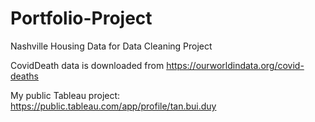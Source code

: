 # Portfolio-Project


Nashville  Housing Data for Data Cleaning Project  


CovidDeath data is downloaded from https://ourworldindata.org/covid-deaths


My public Tableau project: https://public.tableau.com/app/profile/tan.bui.duy
